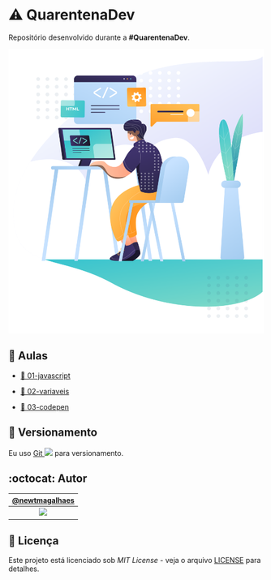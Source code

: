 # :warning: QuarentenaDev

Repositório desenvolvido durante a **#QuarentenaDev**.

![#QuarentenaDev](assets/header.svg "#QuarentenaDev")

## :bookmark_tabs: Aulas

- [:bookmark: 01-javascript](aulas/aula01/javascript.md "Texto da aula 01")

- [:bookmark: 02-variaveis](aulas/aula02/variaveis.md "Texto da aula 02")

- [:bookmark: 03-codepen](aulas/aula03/codepen.md "Texto da aula 03")

## :pencil: Versionamento

Eu uso [Git <img src="https://raw.github.com/newtmagalhaes/Aprendendo-Linguagens/master/images/logos/git.svg?sanitize=true" width="15">](https://git-scm.com/ "Site oficial do Git") para versionamento.

## :octocat: Autor

|                                   [@newtmagalhaes](https://github.com/newtmagalhaes "Perfil do autor")                                    |
| :---------------------------------------------------------------------------------------------------------------------------------------: |
| [<img src="https://avatars1.githubusercontent.com/u/55257893?s=460&v=4" width="100">](https://github.com/newtmagalhaes "Perfil do autor") |

## :scroll: Licença

Este projeto está licenciado sob _MIT License_ - veja o arquivo [LICENSE](LICENSE "Licença do repositório") para detalhes.
